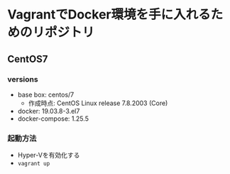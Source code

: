 # VagrantでDocker環境を手に入れるためのリポジトリ

## CentOS7

### versions

* base box: centos/7
  * 作成時点: CentOS Linux release 7.8.2003 (Core)
* docker: 19.03.8-3.el7
* docker-compose: 1.25.5

### 起動方法

* Hyper-Vを有効化する
* `vagrant up`
